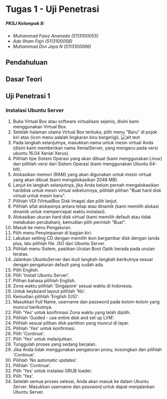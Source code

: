 # Tugas 1 - Uji Penetrasi
##### *PKSJ Kelompok 8:*
- *Muhammad Faiez Ananada (5113100055)*
- *Ade Ilham Fajri (5113100058)*
- *Muhammad Divi Jaya N (5113100066)*

## Pendahuluan

## Dasar Teori

## Uji Penetrasi 1

### Instalasi Ubuntu Server
1. Buka Virtual Box atau software virtualisasi sejenis, disini kami menggunakan Virtual Box.
2. Setelah halaman utama Virtual Box terbuka, pilih menu "Baru" di pojok kiri atas (icon menu adalah lingkaran biru bergerigi).
![alt text](https://github.com/adeilhamfajri/PKSJ_Gokilz/blob/master/Dokumentasi/Tugas%201%20-%20Uji%20Penetrasi/Ubuntu%20Server/1.PNG?raw=true)
3. Pada langkah selanjutnya, masukkan nama untuk mesin virtual Anda (disini kami memberikan nama XenialServer, yang mengacu pada versi ubuntu 16.04 Xenial Xerus).
4. Pilihlah tipe Sistem Operasi yang akan dibuat (kami menggunakan Linux) dan pilihlah versi dari Sistem Operasi (kami menggunakan Ubuntu 64-bit).
5. Alokasikan memori (RAM) yang akan digunakan untuk mesin virtual yang akan dibuat (kami mengalokasikan 2048 MB).
6. Lanjut ke langkah selanjutnya, jika Anda belum pernah mengalokasikan harddisk untuk mesin virtual sebelumnya, pilihlah pilihan "Buat hard disk virtual untuk mesin baru".
7. Pilihlah VDI (VirtualBox Disk Image) dan pilih lanjut.
8. Pilihlah sifat alokasinya antara tetap atau dinamik (kami memilih alokasi dinamik untuk mempercepat waktu instalasi).
9. Alokasikan ukuran hard disk virtual (kami memilih default atau tidak melakukan perubahan), kemudian pilih perintah "Buat".
10. Masuk ke menu Pengaturan.
11. Pilih menu Penyimpanan di bagian kiri.
12. Lakukan setting CD dengan memilih ikon bergambar disk dengan tanda plus, lalu pilihlah file .ISO dari Ubuntu Server.
13. Pilihlah menu Sistem, pastikan Urutan Boot Optik berada pada urutan teratas.
14. Jalankan UbuntuServer dan ikuti langkah-langkah berikutnya sesuai dengan pengaturan default yang sudah ada.
15. Pilih English.
16. Pilih 'Install Ubuntu Server'.
17. Pilihan bahasa pilihlah English.
18. Zona waktu pilihlah 'Singapore' sesuai waktu di Indonesia.
19. Untuk keyboard layout pilihlah 'No'.
20. Kemudian pilihlah 'English (US)'.
21. Masukkan Full Name, username dan password pada kolom-kolom yang muncul berikutnya.
22. Pilih 'Yes' untuk konfirmasi Zona waktu yang telah dipilih.
23. Pilihlah 'Guided - use entire disk and set up LVM'.
24. Pilihlah sesuai pilihan disk partition yang muncul di layar.
25. Pilihlah 'Yes' untuk konfirmasi.
26. Pilih 'Continue'.
27. Pilih 'Yes' untuk melanjutkan.
28. Tunggulah proses yang sedang berjalan.
29. Jika Anda tidak menggunakan pengaturan proxy, kosongkan dan pilihlah 'Continue'.
30. Pilihlah 'No automatic updates'.
31. Pilihlah 'Continue'.
32. Pilih 'Yes' untuk instalasi GRUB loader.
33. Pilih 'Yes'.
34. Setelah semua proses selesai, Anda akan masuk ke dalam Ubuntu Server. Masukkan username dan password untuk dapat menjalankan Ubuntu Server.